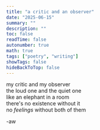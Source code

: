 ```yaml
---
title: "a critic and an observer"
date: "2025-06-15"
summary: ""
description: ""
toc: false
readTime: false
autonumber: true
math: true
tags: ["poetry", "writing"]
showTags: false
hideBackToTop: false
---
```


my critic and my observer  
the loud one and the quiet one  
like an elephant in a room  
there's no existence without it  
no *feelings* without both of them  

-aw